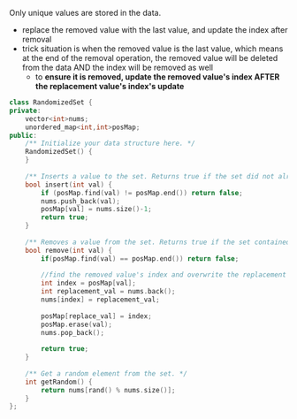 Only unique values are stored in the data.
- replace the removed value with the last value, and update the index after removal
- trick situation is when the removed value is the last value, which means at the end of the removal operation, the removed value will be deleted from the data AND the index will be removed as well
    - to **ensure it is removed, update the removed value's index AFTER the replacement value's index's update**

```cpp
class RandomizedSet {
private:
    vector<int>nums;
    unordered_map<int,int>posMap;
public:
    /** Initialize your data structure here. */
    RandomizedSet() {
    }
    
    /** Inserts a value to the set. Returns true if the set did not already contain the specified element. */
    bool insert(int val) {
        if (posMap.find(val) != posMap.end()) return false;
        nums.push_back(val);
        posMap[val] = nums.size()-1;
        return true;
    }
    
    /** Removes a value from the set. Returns true if the set contained the specified element. */
    bool remove(int val) {
        if(posMap.find(val) == posMap.end()) return false;
        
        //find the removed value's index and overwrite the replacement value
        int index = posMap[val];
        int replacement_val = nums.back();
        nums[index] = replacement_val;
        
        posMap[replace_val] = index;
        posMap.erase(val);
        nums.pop_back();
        
        return true;  
    }
    
    /** Get a random element from the set. */
    int getRandom() {
        return nums[rand() % nums.size()];
    }
};
```
